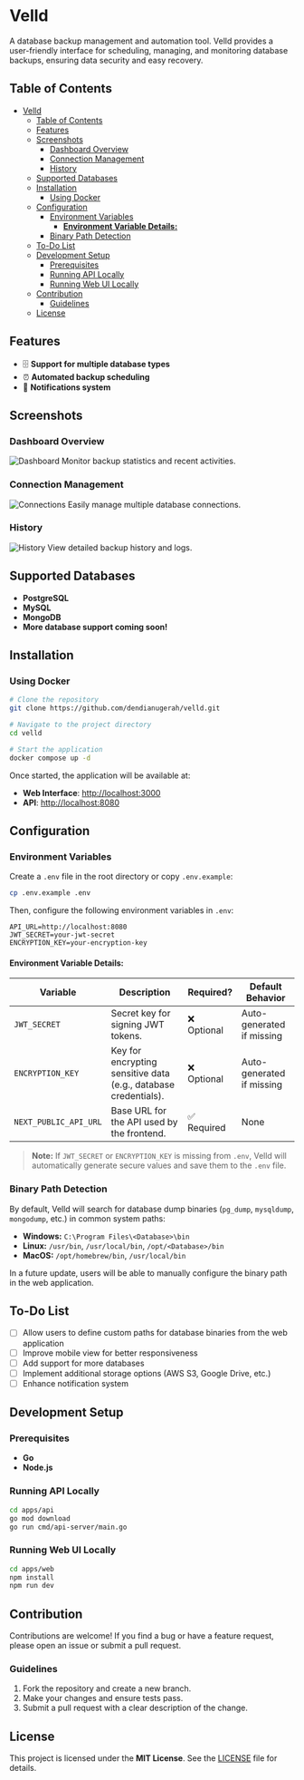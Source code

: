 # Velld

A database backup management and automation tool. Velld provides a user-friendly interface for scheduling, managing, and monitoring database backups, ensuring data security and easy recovery.

## Table of Contents

- [Velld](#velld)
  - [Table of Contents](#table-of-contents)
  - [Features](#features)
  - [Screenshots](#screenshots)
    - [Dashboard Overview](#dashboard-overview)
    - [Connection Management](#connection-management)
    - [History](#history)
  - [Supported Databases](#supported-databases)
  - [Installation](#installation)
    - [Using Docker](#using-docker)
  - [Configuration](#configuration)
    - [Environment Variables](#environment-variables)
      - [**Environment Variable Details:**](#environment-variable-details)
    - [Binary Path Detection](#binary-path-detection)
  - [To-Do List](#to-do-list)
  - [Development Setup](#development-setup)
    - [Prerequisites](#prerequisites)
    - [Running API Locally](#running-api-locally)
    - [Running Web UI Locally](#running-web-ui-locally)
  - [Contribution](#contribution)
    - [Guidelines](#guidelines)
  - [License](#license)

## Features

- 🗄️ **Support for multiple database types**
- ⏰ **Automated backup scheduling**
- 🔔 **Notifications system**

## Screenshots

### Dashboard Overview
![Dashboard](docs/images/dashboard.png)
Monitor backup statistics and recent activities.

### Connection Management
![Connections](docs/images/connections.png)
Easily manage multiple database connections.

### History
![History](docs/images/history.png)
View detailed backup history and logs.

## Supported Databases

- **PostgreSQL**
- **MySQL**
- **MongoDB**
- **More database support coming soon!**

## Installation

### Using Docker

```sh
# Clone the repository
git clone https://github.com/dendianugerah/velld.git

# Navigate to the project directory
cd velld

# Start the application
docker compose up -d
```

Once started, the application will be available at:
- **Web Interface**: [http://localhost:3000](http://localhost:3000)
- **API**: [http://localhost:8080](http://localhost:8080)

## Configuration

### Environment Variables

Create a `.env` file in the root directory or copy `.env.example`:

```sh
cp .env.example .env
```

Then, configure the following environment variables in `.env`:

```env
API_URL=http://localhost:8080
JWT_SECRET=your-jwt-secret
ENCRYPTION_KEY=your-encryption-key
```

#### **Environment Variable Details:**

| Variable          | Description                                                   | Required?     | Default Behavior                  |
|------------------|---------------------------------------------------------------|--------------|----------------------------------|
| `JWT_SECRET`     | Secret key for signing JWT tokens.                           | ❌ Optional  | Auto-generated if missing        |
| `ENCRYPTION_KEY` | Key for encrypting sensitive data (e.g., database credentials). | ❌ Optional  | Auto-generated if missing        |
| `NEXT_PUBLIC_API_URL`        | Base URL for the API used by the frontend.                   | ✅ Required  | None                             |

> **Note:** If `JWT_SECRET` or `ENCRYPTION_KEY` is missing from `.env`, Velld will automatically generate secure values and save them to the `.env` file.

### Binary Path Detection

By default, Velld will search for database dump binaries (`pg_dump`, `mysqldump`, `mongodump`, etc.) in common system paths:

- **Windows:** `C:\Program Files\<Database>\bin`
- **Linux:** `/usr/bin`, `/usr/local/bin`, `/opt/<Database>/bin`
- **MacOS:** `/opt/homebrew/bin`, `/usr/local/bin`

In a future update, users will be able to manually configure the binary path in the web application.

## To-Do List

- [ ] Allow users to define custom paths for database binaries from the web application
- [ ] Improve mobile view for better responsiveness
- [ ] Add support for more databases
- [ ] Implement additional storage options (AWS S3, Google Drive, etc.)
- [ ] Enhance notification system

## Development Setup

### Prerequisites

- **Go**
- **Node.js**

### Running API Locally

```sh
cd apps/api
go mod download
go run cmd/api-server/main.go
```

### Running Web UI Locally

```sh
cd apps/web
npm install
npm run dev
```

## Contribution

Contributions are welcome! If you find a bug or have a feature request, please open an issue or submit a pull request.

### Guidelines

1. Fork the repository and create a new branch.
2. Make your changes and ensure tests pass.
3. Submit a pull request with a clear description of the change.

## License

This project is licensed under the **MIT License**. See the [LICENSE](LICENSE) file for details.